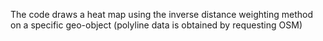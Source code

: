 The code draws a heat map using the inverse distance weighting method on a specific geo-object (polyline data is obtained by requesting OSM)

